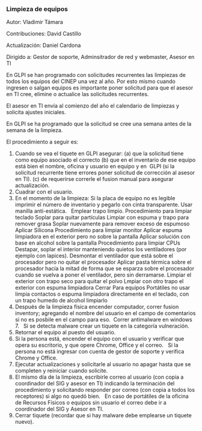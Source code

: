 ### Limpieza de equipos

Autor: Vladimir Támara

Contribuciones: David Castillo

Actualización: Daniel Cardona

Dirigido a: Gestor de soporte, Adminsitrador de red y webmaster, Asesor en TI 

En GLPI se han programado con solicitudes recurrentes las limpiezas de todos los equipos del CINEP una vez al año. Por esto mismo cuando ingresen o salgan equipos es importante poner solicitud para que el asesor en TI cree, elimine o actualice las solicitudes recurrentes.

El asesor en TI envía al comienzo del año el calendario de limpiezas y solicita ajustes iniciales.

En GLPI se ha programado que la solicitud se cree una semana antes de la semana de la limpieza.

El procedimiento a seguir es:

1. Cuando se vea el tiquete en GLPI asegurar: (a) que la solicitud tiene como equipo asociado el correcto (b) que en el inventario de ese equipo está bien el nombre, oficina y usuario en equipo y en  GLPI (si la solicitud recurrente tiene errores poner solicitud de corrección al asesor en TI). (c) de requerirse correrle el fusion manual para asegurar actualización. 
2. Cuadrar con el usuario.
3. En el momento de la limpieza:
Si la placa de equipo no es legible imprimir el número de inventario y pegarlo con cinta transparente.
Usar manilla anti-estática.  
Emplear trapo limpio.
Procedimiento para limpiar teclado
Soplar para quitar partículas
Limpiar con espuma y trapo para remover grasa
Soplar nuevamente para remover exceso de espumoso
Aplicar Silicona
Procedimiento para limpiar monitor
Aplicar espuma limpiadora en el exterior pero no sobre la pantalla
Aplicar solución con base en alcohol sobre la pantalla
Procedimiento para limpiar CPUs
Destapar, soplar el interior manteniendo quietos los ventiladores (por ejemplo con lapices).
Desmontar el ventilador que está sobre el procesador pero no quitar el procesador
Aplicar pasta térmica sobre el procesador hacía la mitad de forma que se esparza sobre el procesador cuando se vuelva a poner el ventilador, pero sin derramarse.
Limpiar el exterior con trapo seco para quitar el polvo
Lmpiar con otro trapo el exterior con espuma limpiadora
Cerrar
Para equipos Portátiles no usar limpia contactos o espuma limpiadora directamente en el teclado, con un trapo humedo de alcohol limpiarlo 
4. Después de la limpieza física encender computador, correr fusion inventory; agregando el nombre del usuario en el campo de comentarios si no es posbile en el campo para eso.  Correr antimalware en windows 7.   Si se detecta malware crear un tiquete en la categoría vulneración.
5. Retornar el equipo al puesto del usuario.
6. Si la persona está, encender el equipo con el usuario y verificar que opera su escritorio, y que opere Chrome, Office y el correo.   Si la persona no está ingresar con cuenta de gestor de soporte y verifica Chrome y Office.
7. Ejecutar actualizaciones y solicitarle al usuario no apagar hasta que se completen y reiniciar cuando solicite.
8. El mismo día de la limpieza, escribirle correo al usuario (con copia a coordinador del SIG y asesor en TI) indicando la terminación del procedimiento y solicitando responder por correo (con copia a todos los receptores) si algo no quedó bien.   En caso de portátiles de la oficina de Recursos Físicos o equipos sin usuario el correo debe ir a coordinador del SIG y Asesor en TI.
9. Cerrar tiquete (recordar que si hay malware debe emplearse un tiquete nuevo).
